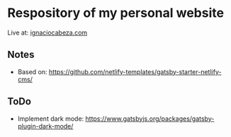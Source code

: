 # Respository of my personal website 

Live at: [ignaciocabeza.com](ignaciocabeza.com)

## Notes

- Based on: https://github.com/netlify-templates/gatsby-starter-netlify-cms/

## ToDo

- Implement dark mode: https://www.gatsbyjs.org/packages/gatsby-plugin-dark-mode/